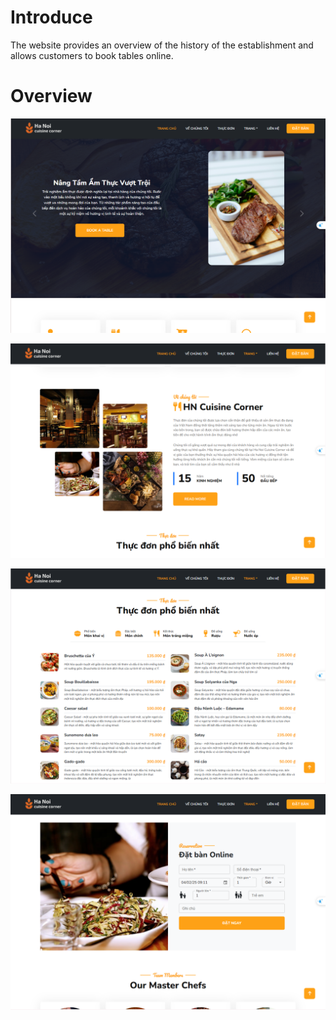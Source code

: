 # Introduce
The website provides an overview of the history of the establishment and allows customers to book tables online.

# Overview

![](./src/Assets/readMeImg/img1.PNG)



![](./src/Assets/readMeImg/img2.PNG)



![](./src/Assets/readMeImg/img3.PNG)




![](./src/Assets/readMeImg/img4.PNG)
